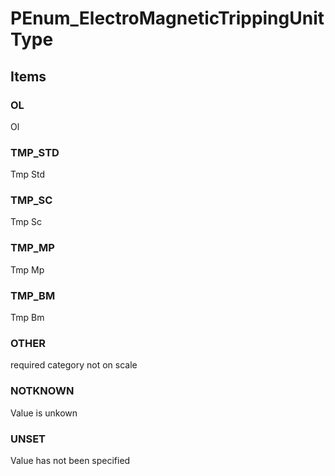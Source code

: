 # PEnum_ElectroMagneticTrippingUnitType

## Items

### OL
Ol

### TMP_STD
Tmp Std

### TMP_SC
Tmp Sc

### TMP_MP
Tmp Mp

### TMP_BM
Tmp Bm

### OTHER
required category not on scale

### NOTKNOWN
Value is unkown

### UNSET
Value has not been specified
